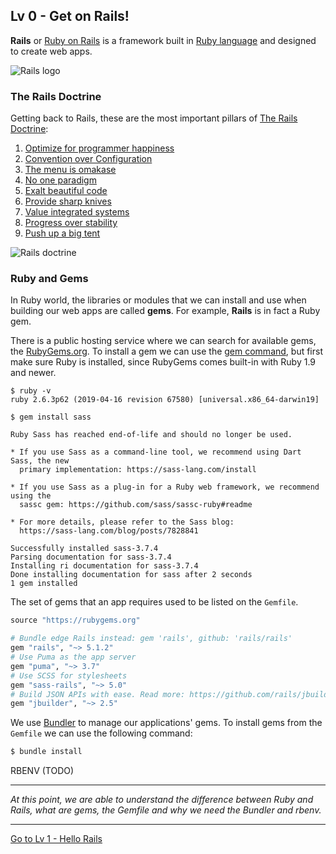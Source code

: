## Lv 0 - Get on Rails!

**Rails** or [Ruby on Rails](https://github.com/rails/rails) is a framework built in [Ruby language](https://www.ruby-lang.org/) and designed to create web apps. 

![Rails logo](https://rubyonrails.org/images/rails-logo.svg)

### The Rails Doctrine

Getting back to Rails, these are the most important pillars of [The Rails Doctrine](https://rubyonrails.org/doctrine/):

1. [Optimize for programmer happiness](https://rubyonrails.org/doctrine/#optimize-for-programmer-happiness)
1. [Convention over Configuration](https://rubyonrails.org/doctrine/#convention-over-configuration)
1. [The menu is omakase](https://rubyonrails.org/doctrine/#omakase)
1. [No one paradigm](https://rubyonrails.org/doctrine/#no-one-paradigm)
1. [Exalt beautiful code](https://rubyonrails.org/doctrine/#beautiful-code)
1. [Provide sharp knives](https://rubyonrails.org/doctrine/#provide-sharp-knives)
1. [Value integrated systems](https://rubyonrails.org/doctrine/#integrated-systems)
1. [Progress over stability](https://rubyonrails.org/doctrine/#progress-over-stability)
1. [Push up a big tent](https://rubyonrails.org/doctrine/#big-tent)

![Rails doctrine](https://rubyonrails.org/images/doctrine.png)

### Ruby and Gems

In Ruby world, the libraries or modules that we can install and use when building our web apps are called **gems**. For example, **Rails** is in fact a Ruby gem.

There is a public hosting service where we can search for available gems, the [RubyGems.org](https://rubygems.org). To install a gem we can use the [gem command](https://guides.rubygems.org/rubygems-basics/), but first make sure Ruby is installed, since RubyGems comes built-in with Ruby 1.9 and newer.

```
$ ruby -v
ruby 2.6.3p62 (2019-04-16 revision 67580) [universal.x86_64-darwin19]
```

```
$ gem install sass

Ruby Sass has reached end-of-life and should no longer be used.

* If you use Sass as a command-line tool, we recommend using Dart Sass, the new
  primary implementation: https://sass-lang.com/install

* If you use Sass as a plug-in for a Ruby web framework, we recommend using the
  sassc gem: https://github.com/sass/sassc-ruby#readme

* For more details, please refer to the Sass blog:
  https://sass-lang.com/blog/posts/7828841

Successfully installed sass-3.7.4
Parsing documentation for sass-3.7.4
Installing ri documentation for sass-3.7.4
Done installing documentation for sass after 2 seconds
1 gem installed
```

The set of gems that an app requires used to be listed on the `Gemfile`. 

```ruby
source "https://rubygems.org"

# Bundle edge Rails instead: gem 'rails', github: 'rails/rails'
gem "rails", "~> 5.1.2"
# Use Puma as the app server
gem "puma", "~> 3.7"
# Use SCSS for stylesheets
gem "sass-rails", "~> 5.0"
# Build JSON APIs with ease. Read more: https://github.com/rails/jbuilder
gem "jbuilder", "~> 2.5"
```

We use [Bundler](https://bundler.io/) to manage our applications' gems. To install gems from the `Gemfile` we can use the following command:

```bash
$ bundle install
```

RBENV
(TODO)

---

_At this point, we are able to understand the difference between Ruby and Rails, what are gems, the Gemfile and why we need the Bundler and rbenv._

---

[Go to Lv 1 - Hello Rails](./level-1.md)
